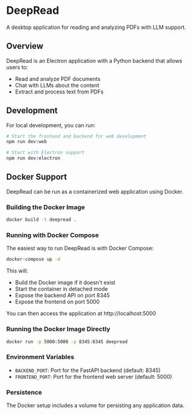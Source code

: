 # DeepRead

A desktop application for reading and analyzing PDFs with LLM support.

## Overview

DeepRead is an Electron application with a Python backend that allows users to:
- Read and analyze PDF documents
- Chat with LLMs about the content
- Extract and process text from PDFs

## Development

For local development, you can run:

```bash
# Start the frontend and backend for web development
npm run dev:web

# Start with Electron support
npm run dev:electron
```

## Docker Support

DeepRead can be run as a containerized web application using Docker.

### Building the Docker Image

```bash
docker build -t deepread .
```

### Running with Docker Compose

The easiest way to run DeepRead is with Docker Compose:

```bash
docker-compose up -d
```

This will:
- Build the Docker image if it doesn't exist
- Start the container in detached mode
- Expose the backend API on port 8345
- Expose the frontend on port 5000

You can then access the application at http://localhost:5000

### Running the Docker Image Directly

```bash
docker run -p 5000:5000 -p 8345:8345 deepread
```

### Environment Variables

- `BACKEND_PORT`: Port for the FastAPI backend (default: 8345)
- `FRONTEND_PORT`: Port for the frontend web server (default: 5000)

### Persistence

The Docker setup includes a volume for persisting any application data.
